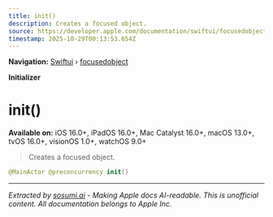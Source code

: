 ```yaml
---
title: init()
description: Creates a focused object.
source: https://developer.apple.com/documentation/swiftui/focusedobject/init()
timestamp: 2025-10-29T00:13:53.654Z
---
```


**Navigation:** [Swiftui](/documentation/swiftui) › [focusedobject](/documentation/swiftui/focusedobject)

**Initializer**

# init()

**Available on:** iOS 16.0+, iPadOS 16.0+, Mac Catalyst 16.0+, macOS 13.0+, tvOS 16.0+, visionOS 1.0+, watchOS 9.0+

> Creates a focused object.

```swift
@MainActor @preconcurrency init()
```

---

*Extracted by [sosumi.ai](https://sosumi.ai) - Making Apple docs AI-readable.*
*This is unofficial content. All documentation belongs to Apple Inc.*
